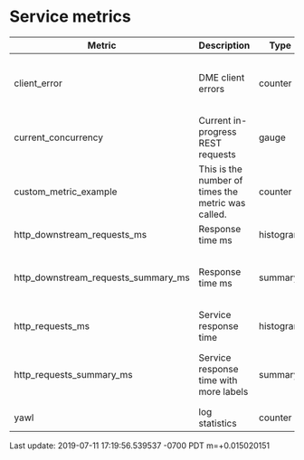 # Service metrics
| Metric | Description | Type | Labels |
|--------|-------------|------|--------|
| client_error | DME client errors | counter | call_alias, error_type, x_att_clientid, x_aeg_client_id, x_aeg_route_offer |
| current_concurrency | Current in-progress REST requests | gauge |  |
| custom_metric_example | This is the number of times the metric was called. | counter | label1 |
| http_downstream_requests_ms | Response time ms | histogram | call_alias, method |
| http_downstream_requests_summary_ms | Response time ms | summary | call_alias, method, status, x_att_clientid, x_aeg_client_id, x_aeg_route_offer |
| http_requests_ms | Service response time | histogram | path, method |
| http_requests_summary_ms | Service response time with more labels | summary | path, method, status_code, x_att_clientid, x_aeg_client_id, x_aeg_route_offer |
| yawl | log statistics | counter | loglevel, status, code, decision |


Last update: 2019-07-11 17:19:56.539537 -0700 PDT m=+0.015020151
		